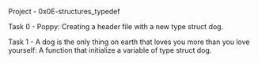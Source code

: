 Project - 0x0E-structures_typedef

Task 0 - Poppy: Creating a header file with a new type struct dog.

Task 1 - A dog is the only thing on earth that loves you more than you love yourself: A function that initialize a variable of type struct dog.
